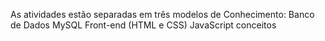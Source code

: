As atividades estão separadas em três modelos de Conhecimento:
Banco de Dados MySQL
Front-end (HTML e CSS)
JavaScript conceitos
